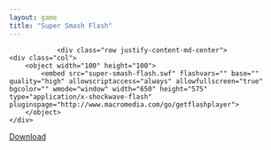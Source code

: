 ```yaml
---
layout: game
title: "Super Smash Flash"
---
```

                <div class="row justify-content-md-center">
    <div class="col">
        <object width="100" height="100">
            <embed src="super-smash-flash.swf" flashvars="" base="" quality="high" allowscriptaccess="always" allowfullscreen="true" bgcolor="" wmode="window" width="650" height="575" type="application/x-shockwave-flash" pluginspage="http://www.macromedia.com/go/getflashplayer">
        </object>
    </div>
</div>

<a href="super-smash-flash.swf" download class="btn btn-outline-dark">Download</a>
